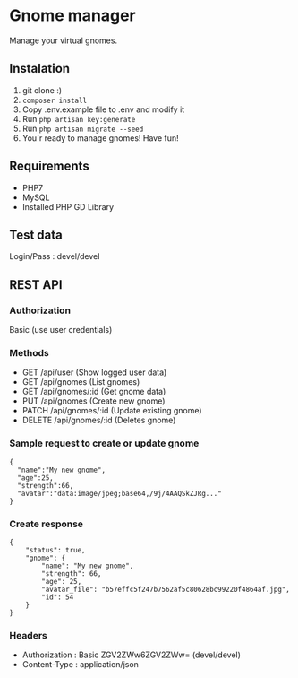 # Gnome manager
Manage your virtual gnomes.

## Instalation
1. git clone :)
2. ```composer install```
3. Copy .env.example file to .env and modify it
4. Run ```php artisan key:generate```
5. Run ```php artisan migrate --seed```
6. You`r ready to manage gnomes! Have fun!

## Requirements
* PHP7
* MySQL
* Installed PHP GD Library

## Test data
Login/Pass : devel/devel

## REST API

### Authorization
Basic (use user credentials)

### Methods
* GET /api/user (Show logged user data)
* GET /api/gnomes (List gnomes)
* GET /api/gnomes/:id (Get gnome data)
* PUT /api/gnomes (Create new gnome)
* PATCH /api/gnomes/:id (Update existing gnome)
* DELETE /api/gnomes/:id (Deletes gnome)

### Sample request to create or update gnome
```
{
  "name":"My new gnome",
  "age":25,
  "strength":66,
  "avatar":"data:image/jpeg;base64,/9j/4AAQSkZJRg..."
}
```

### Create response
```
{
    "status": true,
    "gnome": {
        "name": "My new gnome",
        "strength": 66,
        "age": 25,
        "avatar_file": "b57effc5f247b7562af5c80628bc99220f4864af.jpg",
        "id": 54
    }
}
```

### Headers
* Authorization : Basic ZGV2ZWw6ZGV2ZWw= (devel/devel)
* Content-Type : application/json

